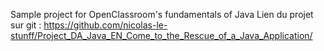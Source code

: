 Sample project for OpenClassroom's fundamentals of Java
Lien du projet sur git : 
https://github.com/nicolas-le-stunff/Project_DA_Java_EN_Come_to_the_Rescue_of_a_Java_Application/